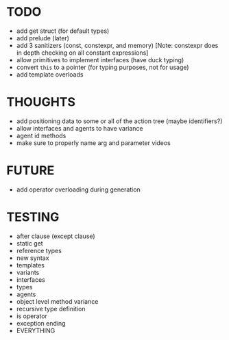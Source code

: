 # TODO

- add get struct (for default types)
- add prelude (later)
- add 3 sanitizers (const, constexpr, and memory) [Note: constexpr does in depth checking on all constant expressions]
- allow primitives to implement interfaces (have duck typing)
- convert `this` to a pointer (for typing purposes, not for usage)
- add template overloads

# THOUGHTS

- add positioning data to some or all of the action tree (maybe identifiers?)
- allow interfaces and agents to have variance
- agent id methods
- make sure to properly name arg and parameter videos

# FUTURE

- add operator overloading during generation

# TESTING

- after clause (except clause)
- static get
- reference types
- new syntax
- templates
- variants
- interfaces
- types
- agents
- object level method variance
- recursive type definition
- is operator
- exception ending
- EVERYTHING
